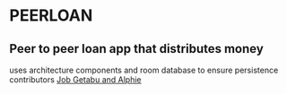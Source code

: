 # PEERLOAN
## Peer to peer loan app that distributes money
uses architecture components and room database to ensure persistence
contributors [Job Getabu and Alphie](https://github.com/JobGetabu)
